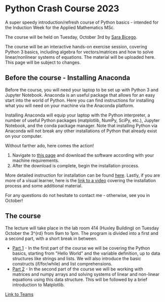 # Python Crash Course 2023

A super speedy introduction/refresh course of Python basics - intended for the Induction Week for the Applied Mathematics MSc. 

The course will be held on Tuesday, October 3rd by [Sara Bicego](https://sites.google.com/view/s-bicego/home). 

The course will be an interactive hands-on exercise session, covering Python 3 basics, including algebra for vectors/matrices and how to solve linear/nonlinear systems of equations. The material will be uploaded here. This page will be subject to changes.

## Before the course - Installing Anaconda
Before the course, you will need your laptop to be set up with Python 3 and Jupyter Notebook. Anaconda is an useful package that allows for an easy start into the world of Python. Here you can find instructions for installing what you will need on your machine via the Anaconda platform. 

Installing Anaconda will equip your laptop with the Python interpreter, a number of useful Python packages (matplotlib, NumPy, SciPy, etc.), 
Jupyter Notebook, and the conda package manager. Note that installing Python via Anaconda will not break any other installations of Python that already exist on your computer. 

Without farther ado, here comes the action!
1. Navigate to [this page](https://www.anaconda.com/download/) and download the software according with your machine requirements.
2. After the download is complete, begin the installation process.

More detailed instruction for installation can be found [here](https://www.pythonlikeyoumeanit.com/Module1_GettingStartedWithPython/Installing_Python.html#:~:text=Installing%20the%20Anaconda%20platform%20will,matplotlib%2C%20NumPy%2C%20and%20SciPy.).
Lastly, if you are more of a visual learner, here is the [link to a video](https://learning.anaconda.cloud/get-started-with-anaconda?next=%2Fget-started-with-anaconda%2F18199) covering the installation process and some additional material.

For any questions do not hesitate to contact me - otherwise, see you in October! 

## The course
The lecture will take place in the lab room 414 (Huxley Building) on Tuesday October the 3^{rd} from 9am to 1pm. The program is divided into a first and a second part, with a short break in between. 

* [Part 1](https://github.com/jadgle/PyCrashCourse2023/blob/8048447c196c3a0c435a9bcf95bcfb49264fd4c7/Part_1.ipynb) - In the first part of the course we will be covering the Python basics, starting from "Hello World" and the variable definition, up to data structures like strings and lists. We will also introduce the basic constructs (if/for/while) and list comprehensions.
* [Part 2](https://github.com/jadgle/PyCrashCourse2023/blob/6da3f02fa20d3ea2b863d4473d55aa22596c7dd3/Part_2.ipynb) - In the second part of the course we will be working with matrices and numpy arrays and solving systems of linear and non-linear equations using this data structure. This will be followed by a brief introduction to Matplotlib.

[Link to Teams](https://teams.microsoft.com/l/channel/19%3ae5Ifhaw5hFeuW8TvtEBsJ3OxbKRhY0nJcPbrqe2An981%40thread.tacv2/General?groupId=744a6fe9-e4ba-40c6-9c4c-2698f14f5d0d&tenantId=2b897507-ee8c-4575-830b-4f8267c3d307)







